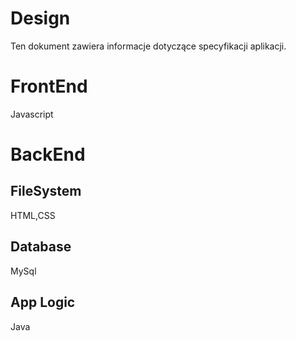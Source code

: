 # Design
Ten dokument zawiera informacje dotyczące specyfikacji aplikacji.

# FrontEnd
Javascript

# BackEnd

## FileSystem
HTML,CSS

## Database
MySql

## App Logic
Java
